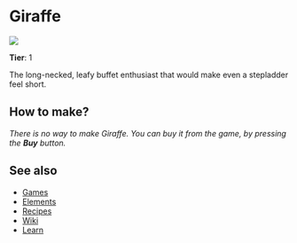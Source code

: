 # Giraffe

![](/wiki/images/item.giraffe.png)

**Tier**: 1

The long-necked, leafy buffet enthusiast that would make even a stepladder feel short.

## How to make?

_There is no way to make Giraffe. You can buy it from the game, by pressing the **Buy** button._

## See also

* [Games](/wiki/games)
* [Elements](/wiki/elements)
* [Recipes](/wiki/recipes)
* [Wiki](/wiki/index)
* [Learn](/learn/index)